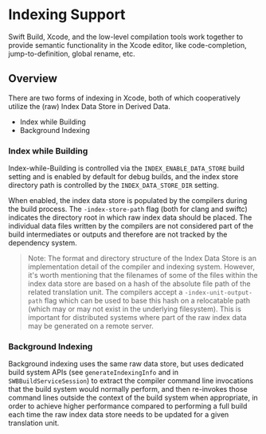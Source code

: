 # Indexing Support

Swift Build, Xcode, and the low-level compilation tools work together to provide semantic functionality in the Xcode editor, like code-completion, jump-to-definition, global rename, etc.

## Overview

There are two forms of indexing in Xcode, both of which cooperatively utilize the (raw) Index Data Store in Derived Data.

- Index while Building
- Background Indexing

### Index while Building

Index-while-Building is controlled via the `INDEX_ENABLE_DATA_STORE` build setting and is enabled by default for debug builds, and the index store directory path is controlled by the `INDEX_DATA_STORE_DIR` setting.

When enabled, the index data store is populated by the compilers during the build process. The `-index-store-path` flag (both for clang and swiftc) indicates the directory root in which raw index data should be placed. The individual data files written by the compilers are not considered part of the build intermediates or outputs and therefore are not tracked by the dependency system.

> Note: The format and directory structure of the Index Data Store is an implementation detail of the compiler and indexing system. However, it's worth mentioning that the filenames of some of the files within the index data store are based on a hash of the absolute file path of the related translation unit. The compilers accept a `-index-unit-output-path` flag which can be used to base this hash on a relocatable path (which may or may not exist in the underlying filesystem). This is important for distributed systems where part of the raw index data may be generated on a remote server.

### Background Indexing

Background indexing uses the same raw data store, but uses dedicated build system APIs (see `generateIndexingInfo` and in `SWBBuildServiceSession`) to extract the compiler command line invocations that the build system would normally perform, and then re-invokes those command lines outside the context of the build system when appropriate, in order to achieve higher performance compared to performing a full build each time the raw index data store needs to be updated for a given translation unit.
